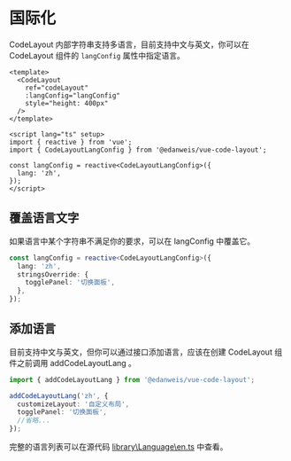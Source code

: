 # 国际化

CodeLayout 内部字符串支持多语言，目前支持中文与英文，你可以在 CodeLayout 组件的 `langConfig` 属性中指定语言。

```vue
<template>
  <CodeLayout 
    ref="codeLayout"
    :langConfig="langConfig"
    style="height: 400px"
  />
</template>

<script lang="ts" setup>
import { reactive } from 'vue';
import { CodeLayoutLangConfig } from '@edanweis/vue-code-layout';

const langConfig = reactive<CodeLayoutLangConfig>({
  lang: 'zh',
});
</script>
```

## 覆盖语言文字

如果语言中某个字符串不满足你的要求，可以在 langConfig 中覆盖它。

```ts
const langConfig = reactive<CodeLayoutLangConfig>({
  lang: 'zh',
  stringsOverride: {
    togglePanel: '切换面板',
  },
});
```

## 添加语言

目前支持中文与英文，但你可以通过接口添加语言，应该在创建 CodeLayout 组件之前调用 addCodeLayoutLang 。

```ts
import { addCodeLayoutLang } from '@edanweis/vue-code-layout';

addCodeLayoutLang('zh', {
  customizeLayout: '自定义布局',
  togglePanel: '切换面板',
  //省略...
});

```

完整的语言列表可以在源代码 [library\Language\en.ts](https://github.com/edanweis/vue-code-layout/blob/master/library/Language/en.ts) 中查看。
